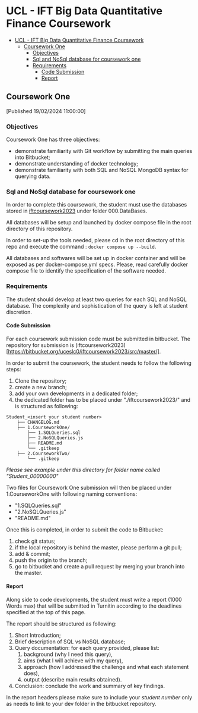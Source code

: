 # UCL - IFT Big Data Quantitative Finance Coursework
- [UCL - IFT Big Data Quantitative Finance Coursework](#ucl---ift-big-data-quantitative-finance-coursework)
  - [Coursework One](#coursework-one)
    - [Objectives](#objectives)
    - [Sql and NoSql database for coursework one](#sql-and-nosql-database-for-coursework-one)
    - [Requirements](#requirements)
      - [Code Submission](#code-submission)
      - [Report](#report)


## Coursework One
[Published 19/02/2024 11:00:00]


### Objectives

Coursework One has three objectives:

- demonstrate familiarity with Git workflow by submitting the main queries into Bitbucket;
- demonstrate understanding of docker technology;
- demonstrate familiarity with both SQL and NoSQL MongoDB syntax for querying data.


### Sql and NoSql database for coursework one

In order to complete this coursework, the student must use the databases stored in [iftcoursework2023](https://bitbucket.org/uceslc0/iftcoursework2023/src/master/) under folder 000.DataBases. 

All databases will be setup and launched by docker compose file in the root directory of this repository.

In order to set-up the tools needed, please cd in the root directory of this repo and execute the command : `docker compose up --build`.

All databases and softwares will be set up in docker container and will be exposed as per docker-compose.yml specs. Please, read carefully docker compose file to identify the specification of the software needed.



### Requirements

The student should develop at least two queries for each SQL and NoSQL database. The complexity and sophistication of the query is left at student discretion.


#### Code Submission

For each coursework submission code must be submitted in bitbucket. The repository for submission is (iftcoursework2023)[https://bitbucket.org/uceslc0/iftcoursework2023/src/master/].

In order to submit the coursework, the student needs to follow the following steps:

1. Clone the repository;
2. create a new branch;
3. add your own developments in a dedicated folder;
4. the dedicated folder has to be placed under "./iftcoursework2023/" and is structured as following:

```
Student_<insert your student number>
    ├── CHANGELOG.md
    ├── 1.CourseworkOne/
        ├── 1.SQLQueries.sql
        ├── 2.NoSQLQueries.js
        ├── README.md
        └── .gitkeep
    ├── 2.CourseworkTwo/
        └── .gitkeep   
```

*Please see example under this directory for folder name called "Student_00000000"*

Two files for Coursework One submission will then be placed under 1.CourseworkOne with following naming conventions:

* "1.SQLQueries.sql"
* "2.NoSQLQueries.js"
* "README.md"

Once this is completed, in order to submit the code to Bitbucket:

1. check git status;
2. if the local repository is behind the master, please perform a git pull;
3. add & commit;
4. push the origin to the branch;
5. go to bitbucket and create a pull request by merging your branch into the master.



#### Report

Along side to code developments, the student must write a report (1000 Words max) that will be submitted in Turnitin according to the deadlines specified at the top of this page. 

The report should be structured as following:

1. Short Introduction;
2. Brief description of SQL vs NoSQL database;
3. Query documentation: for each query provided, please list: 
   1. background (why I need this query), 
   2. aims (what I will achieve with my query), 
   3. approach (how I addressed the challenge and what each statement does), 
   4. output (describe main results obtained).
4. Conclusion: conclude the work and summary of key findings.

In the report headers please make sure to include your *student number* only as needs to link to your dev folder in the bitbucket repository.
